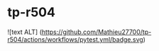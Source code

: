 # tp-r504

![text ALT] (https://github.com/Mathieu27700/tp-r504/actions/workflows/pytest.yml/badge.svg)
